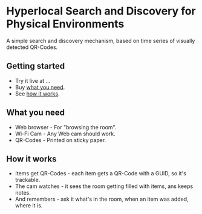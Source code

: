 # Hyperlocal Search and Discovery for Physical Environments
A simple search and discovery mechanism, based on time series of visually detected QR-Codes.
## Getting started
* Try it live at ...
* Buy <a href="#what-you-need">what you need</a>.
* See <a href="#how-it-works">how it works</a>.
## What you need
* Web browser - For "browsing the room".
* Wi-Fi Cam - Any Web cam should work.
* QR-Codes - Printed on sticky paper.
## How it works
* Items get QR-Codes - each item gets a QR-Code with a GUID, so it's trackable.
* The cam watches - it sees the room getting filled with items, ans keeps notes.
* And remembers - ask it what's in the room, when an item was added, where it is.
